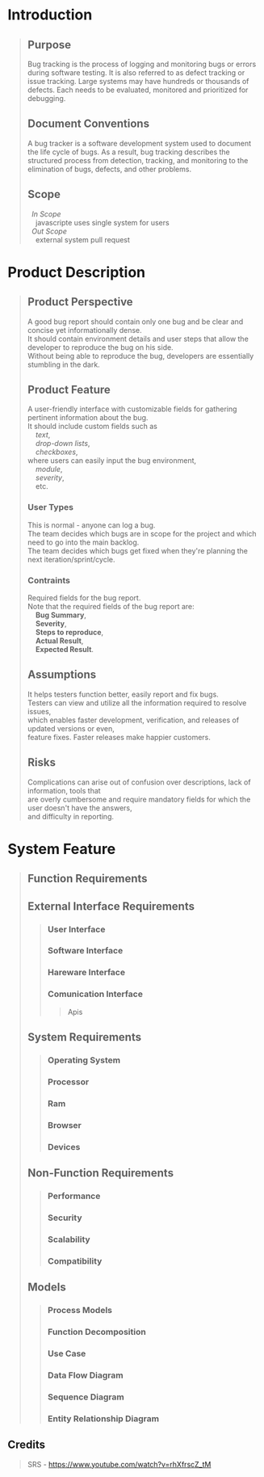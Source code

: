# Introduction
> ## Purpose
> Bug tracking is the process of logging and monitoring bugs or errors during software testing. 
> It is also referred to as defect tracking or issue tracking. 
> Large systems may have hundreds or thousands of defects. 
> Each needs to be evaluated, monitored and prioritized for debugging.
>
> ## Document Conventions
> A bug tracker is a software development system used to document the life cycle of bugs. 
> As a result, bug tracking describes the structured process from detection, tracking, and monitoring to the elimination of bugs, defects, and other problems.
>
> ## Scope
> &nbsp;  *In Scope* <br>
> &nbsp;  &nbsp;  javascripte uses single system for users <br>
> &nbsp;  *Out Scope* <br>
> &nbsp;  &nbsp;  external system pull request
 # Product Description
> ## Product Perspective
>  A good bug report should contain only one bug and be clear and concise yet informationally dense. <br>
>  It should contain environment details and user steps that allow the developer to reproduce the bug on his side. <br>
>  Without being able to reproduce the bug, developers are essentially stumbling in the dark.
> ## Product Feature
> A user-friendly interface with customizable fields for gathering pertinent information about the bug. <br>
> It should include custom fields such as <br> 
>  &nbsp;  &nbsp;  *text*, <br>
>  &nbsp;  &nbsp;  *drop-down lists*, <br>
>  &nbsp;  &nbsp;  *checkboxes*, <br>
> where users can easily input the bug environment, <br>
>  &nbsp;  &nbsp;  *module*, <br>
>  &nbsp;  &nbsp;  *severity*, <br>
>  &nbsp;  &nbsp;  etc.<br>
> ### User Types
> This is normal - anyone can log a bug. <br> 
> The team decides which bugs are in scope for the project and which need to go into the main backlog. <br> 
> The team decides which bugs get fixed when they're planning the next iteration/sprint/cycle.
> ### Contraints
> Required fields for the bug report. <br>
> Note that the required fields of the bug report are: <br> 
>  &nbsp;  &nbsp;  **Bug Summary**,  <br>
>  &nbsp;  &nbsp;  **Severity**,  <br>
>  &nbsp;  &nbsp;  **Steps to reproduce**,  <br>
>  &nbsp;  &nbsp;  **Actual Result**,<br>
>  &nbsp;  &nbsp;  **Expected Result**.<br>
>
> ## Assumptions
> It helps testers function better, easily report and fix bugs. <br>
> Testers can view and utilize all the information required to resolve issues, <br>
> which enables faster development, verification, and releases of updated versions or even, <br>
> feature fixes. Faster releases make happier customers.
> ## Risks
> Complications can arise out of confusion over descriptions, lack of information, tools that <br>
> are overly cumbersome and require mandatory fields for which the user doesn't have the answers, <br>
> and difficulty in reporting.

 # System Feature
> ## Function Requirements
>>
> ## External Interface Requirements
>> ### User Interface
>>>
>> ### Software Interface
>>>
>> ### Hareware Interface
>>>
>> ### Comunication Interface
>>> Apis
> ## System Requirements
>> ### Operating System
>> ### Processor
>> ### Ram
>> ### Browser
>> ### Devices
> ## Non-Function Requirements
>> ### Performance
>> ### Security
>> ### Scalability
>> ### Compatibility
> ## Models
>> ### Process Models
>> ### Function Decomposition
>> ### Use Case
>> ### Data Flow Diagram
>> ### Sequence Diagram
>> ### Entity Relationship Diagram

## Credits
> SRS - https://www.youtube.com/watch?v=rhXfrscZ_tM